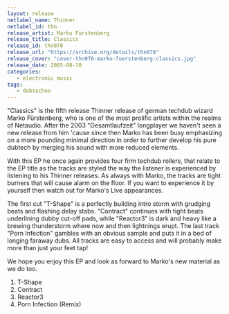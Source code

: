 ```yaml
---
layout: release
netlabel_name: Thinner
netlabel_id: thn
release_artist: Marko Fürstenberg
release_title: Classics
release_id: thn078
release_url: "https://archive.org/details/thn078"
release_cover: "cover-thn078-marko-fuerstenberg-classics.jpg"
release_date: 2005-08-10
categories:
   - electronic music
tags:
   - dubtechno
---
```

"Classics" is the fifth release Thinner release of german techdub wizard Marko Fürstenberg, who is one of the most prolific artists within the realms of Netaudio. After the 2003 "Gesamtlaufzeit" longplayer we haven't seen a new release from him 'cause since then Marko has been busy emphasizing on a more pounding minimal direction in order to further develop his pure dubtech by merging his sound with more reduced elements.

With this EP he once again provides four firm techdub rollers, that relate to the EP title as the tracks are styled the way the listener is experienced by listening to his Thinner releases. As always with Marko, the tracks are tight burners that will cause alarm on the floor. If you want to experience
it by yourself then watch out for Marko's Live appearances.

The first cut "T-Shape" is a perfectly building intro storm with grudging beats and flashing delay stabs. "Contract" continues with tight beats underlining dubby cut-off pads, while "Reactor3" is dark and heavy like a brewing thunderstorm where now and then lightnings erupt. The last track "Porn Infection" gambles with an obvious sample and puts it in a bed of longing faraway dubs. All tracks are easy to access and will probably make more than just your feet tap!

We hope you enjoy this EP and look as forward to Marko's new material as we do too.

1. T-Shape
2. Contract
3. Reactor3
4. Porn Infection (Remix)